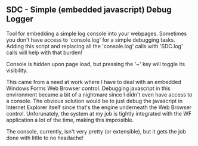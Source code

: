 ## SDC - Simple (embedded javascript) Debug Logger

Tool for embedding a simple log console into your webpages. Sometimes you don't have access to 'console.log' for a simple debugging tasks. Adding this script and replacing all the 'console.log' calls with 'SDC.log' calls will help with that burden!

Console is hidden upon page load, but pressing the '~' key will toggle its visibility.

This came from a need at work where I have to deal with an embedded Windows Forms Web Browser control. Debugging javascript in this environment became a bit of a nightmare since I didn't even have access to a console. The obvious solution would be to just debug the javascript in Internet Explorer itself since that's the engine underneath the Web Browser control. Unforunately, the system at my job is tightly integrated with the WF application a lot of the time, making this impossible.

The console, currently, isn't very pretty (or extensible), but it gets the job done with little to no headache!
